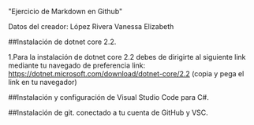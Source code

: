 "Ejercicio de Markdown en Github"


Datos del creador: López Rivera Vanessa Elizabeth


##Instalación de dotnet core 2.2.

1.Para la instalación de dotnet core 2.2 debes de dirigirte al siguiente link mediante tu navegado de preferencia
link: https://dotnet.microsoft.com/download/dotnet-core/2.2 (copia y pega el link en tu navegador)

##Instalación y configuración de Visual Studio Code para C#.

##Instalación de git. conectado a tu cuenta de GitHub y VSC.
